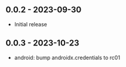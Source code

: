 ## 0.0.2 - 2023-09-30

- Initial release 

## 0.0.3 - 2023-10-23

- android: bump androidx.credentials to rc01